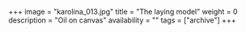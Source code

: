 +++
image = "karolina_013.jpg"
title = "The laying model"
weight = 0
description = "Oil on canvas"
availability = ""
tags = ["archive"]
+++
